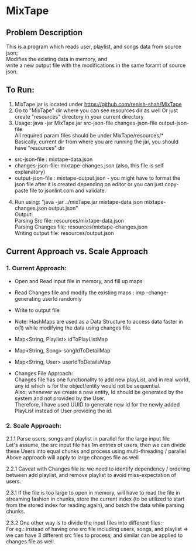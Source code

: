 # MixTape

## Problem Description
This is a program which reads user, playlist, and songs data from source json;  
Modifies the existing data in memory, and  
write a new output file with the modifications in the same foramt of source json.  

## To Run:
1. MixTape.jar is located under https://github.com/renish-shah/MixTape  
2. Go to "MixTape" dir where you can see resources dir as well Or just create "resources" directory in your current directory  
3. Usage: java -jar MixTape.jar src-json-file changes-json-file output-json-file  
All required param files should be under MixTape/resources/*  
Basically, current dir from where you are running the jar, you should have "resources" dir  
- src-json-file    : mixtape-data.json  
- changes-json-file: mixtape-changes.json (also, this file is self explanatory)  
- output-json-file : mixtape-output.json - you might have to format the json file after it is created depending on editor or you can just copy-paste file to jsonlint.com and validate.  

4. Run using: "java -jar ../mixTape.jar mixtape-data.json mixtape-changes.json output.json"  
Output:  
Parsing Src file: resources/mixtape-data.json  
Parsing Changes file: resources/mixtape-changes.json  
Writing output file: resources/output.json  

## Current Approach vs. Scale Approach

### 1. Current Approach: 
- Open and Read input file in memory, and fill up maps  
- Read Changes file and modify the existing maps  : imp -change- generating userId randomly
- Write to output file  
- Note: HashMaps are used as a Data Structure to access data faster in o(1) while modifying the data using changes file.  
- Map<String, Playlist> idToPlayListMap  
- Map<String, Song> songIdToDetailMap  
- Map<String, User> userIdToDetailsMap

- Changes File Approach:  
Changes file has one functionality to add new playList, and in real world, any id which is for the object/entity would not be sequential.  
Also, whenever we create a new entity, Id should be generated by the system and not provided by the User.  
Therefore, I have used UUID to generate new Id for the newly added PlayList instead of User providing the id.  

### 2. Scale Approach:

2.1.1 Parse users, songs and playlist in parallel for the large input file  
Let's assume, the src input file has 1m entries of users, then we can divide these Users into equal chunks and process using multi-threading / parallel  
Above approach will apply to large changes file as well  

2.2.1 Caveat with Changes file is: we need to identify dependency / ordering between add playlist, and remove playlist to avoid miss-expectation of users.  

2.3.1 If the file is too large to open in memory, will have to read the file in streaming fashion in chunks, store the current index (to be utilized to start from the stored index for reading again), and batch the data while parsing chunks.  

2.3.2 One other way is to divide the input files into different files:  
For eg.: instead of having one src file including users, songs, and playlist => we can have 3 different src files to process; and similar can be applied to changes file as well.